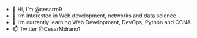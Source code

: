 - 👋 Hi, I’m @cesarm9
- 👀 I’m interested in Web development, networks and data science
- 🌱 I’m currently learning Web Development, DevOps, Python and CCNA 
- 📫 Twitter @CesarMdrano1

<!---
cesarm9/cesarm9 is a ✨ special ✨ repository because its `README.md` (this file) appears on your GitHub profile.
You can click the Preview link to take a look at your changes.
--->
